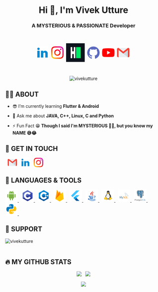 <h1 align="center">Hi 👋, I'm Vivek Utture</h1>
<h3 align="center">A MYSTERIOUS & PASSIONATE Developer</h3><br>

<p align="center">
<a href="https://linkedin.com/in/vivekutture" target="none"><img align="center" src=icons/linkedin.svg alt="vivekutture" height="40" width="40" /></a>&nbsp;
<a href="https://instagram.com/vivek.utture"><img align="center" src=icons/instagram.svg alt="vivek.utture" height="40" width="40" /></a>&nbsp;
<a href="https://www.hackerrank.com/vivekutture"><img align="center" src=icons/hackerrank.svg alt="vivekutture" height="60" width="60" /></a>&nbsp;
<a href="https://www.github.com/vivekutture"><img align="center" src=icons/github.svg alt="vivekutture" height="40" width="40"/></a>&nbsp;
<a href="https://www.youtube.com/channel/UCxubtwKAM9nCj1JDY0W_CXw" target="none"><img align="center" src=icons/youtube.svg alt="vivekutture" height="40" width="40"/></a>&nbsp;
<a href="mailto:uttureviveks@gmail.com?subject=Hello%20Vivek,"><img align="center" src=icons/gmail.svg height="40" width="40"/></a>&nbsp;
</p>

<br>
<p align="center"> <img src="https://komarev.com/ghpvc/?username=vivekutture&label=Profile%20Views&color=0e75b6&style=flat" alt="vivekutture" height="35" width="175"/></p>

## 👨‍💻 ABOUT



- 😎 I’m currently learning **Flutter & Android**

- 💬 Ask me about **JAVA, C++, Linux, C and Python**

- ⚡ Fun Fact 😁 **Though I said I'm MYSTERIOUS 🕵️‍♂️, but you know my NAME 😅😂**

## 📧 GET IN TOUCH

&nbsp; <a href="mailto:uttureviveks@gmail.com?subject=Hello%20Vivek,"><img align="center" src=icons/gmail.svg height="30" width="30"/></a>&nbsp; &nbsp;<a href="https://linkedin.com/in/vivekutture" target="none"><img align="center" src=icons/linkedin.svg alt="vivekutture" height="30" width="30" /></a>&nbsp;&nbsp;
 <a href="https://instagram.com/vivek.utture"><img align="center" src=icons/instagram.svg alt="vivek.utture" height="30" width="30" /></a>&nbsp;

## 🚀 LANGUAGES & TOOLS
<p align="left"> 
  <a href="https://developer.android.com" target="_blank" rel="noreferrer" title="Android"> <img src=icons/android.svg alt="android" width="40" height="40"/> </a> &nbsp;
  <a href="https://www.cprogramming.com/" target="_blank" rel="noreferrer" title="C"> <img src=icons/c.svg alt="c" width="40" height="40"/> </a> &nbsp;
  <a href="https://www.w3schools.com/cpp/" target="_blank" rel="noreferrer" title="C++"> <img src=icons/c++.svg alt="cplusplus" width="40" height="40"/> </a> &nbsp;
  <a href="https://firebase.google.com/" target="_blank" rel="noreferrer" title="Firebase"> <img src=icons/firebase.svg alt="firebase" width="40" height="40"/> </a> &nbsp;
  <a href="https://flutter.dev" target="_blank" rel="noreferrer" title="Flutter"> <img src=icons/flutter.svg alt="flutter" width="40" height="40"/> </a> &nbsp;
  <a href="https://www.java.com" target="_blank" rel="noreferrer" title="Java"> <img src=icons/java.svg alt="java" width="40" height="40"/> </a> &nbsp;
  <a href="https://www.linux.org/" target="_blank" rel="noreferrer" title="Linux"> <img src=icons/linux.svg alt="linux" width="40" height="40"/> </a> &nbsp;
  <a href="https://www.mysql.com/" target="_blank" rel="noreferrer" title="MySQL"> <img src=icons/mysql.svg alt="mysql" width="40" height="40"/> </a> &nbsp;
  <a href="https://www.postgresql.org" target="_blank" rel="noreferrer" title="PostgreSQL"> <img src=icons/postgresql.svg alt="postgresql" width="40" height="40"/> </a> &nbsp;
  <a href="https://www.python.org" target="_blank" rel="noreferrer" title="Python"> <img src=icons/python.svg alt="python" width="40" height="40"/> </a> &nbsp;
</p>

## 🤝 SUPPORT
<p><a href="https://www.buymeacoffee.com/vivekutture"> <img align="left" src="https://cdn.buymeacoffee.com/buttons/v2/default-yellow.png" height="50" width="210" alt="vivekutture" /></a></p><br><br>

## 🔥 MY GITHUB STATS
<p align="center"> 
  <img src="https://github-readme-stats.vercel.app/api?username=vivekutture&&show_icons=true&count_private=true&theme=radical"/> &nbsp;
  <img src="https://github-readme-streak-stats.herokuapp.com/?user=vivekutture&show_icons=true&count_private=true&theme=radical"/>
</p>
<p align="center">
  <img src="https://github-readme-stats.vercel.app/api/top-langs?username=vivekutture&show_icons=true&locale=en&layout=compact&theme=radical"/>
</p>
